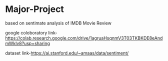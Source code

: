 # Major-Project
based on sentimate analysis of IMDB Movie Review

google coloboratory link-https://colab.research.google.com/drive/1agruaHsqnmV3T03TKBKDE8eAndmWklv8?usp=sharing

dataset link-https://ai.stanford.edu/~amaas/data/sentiment/
